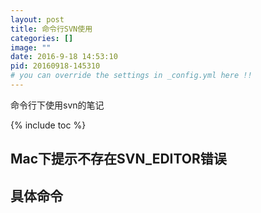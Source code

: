 ```yaml
---
layout: post
title: 命令行SVN使用
categories: []
image: ""
date: 2016-9-18 14:53:10
pid: 20160918-145310
# you can override the settings in _config.yml here !!
---
```

命令行下使用svn的笔记

{% include toc %}

## Mac下提示不存在SVN_EDITOR错误

## 具体命令
